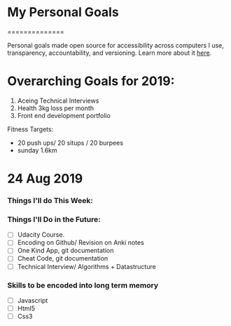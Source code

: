 
# My Personal Goals
==============

Personal goals made open source for accessibility across computers I use, transparency, accountability, and versioning. Learn more about it [here](http://una.im/personal-goals-guide).

# Overarching Goals for 2019:
1) Aceing Technical Interviews
2) Health 3kg loss per month
3) Front end development portfolio 

Fitness Targets:  
- 20 push ups/ 20 situps / 20 burpees  
- sunday 1.6km 

# 24 Aug 2019
### Things I'll do This Week:

### Things I'll Do in the Future:

- [ ] Udacity Course.
- [ ] Encoding on Github/ Revision on Anki notes
- [ ] One Kind App, git documentation
- [ ] Cheat Code, git documentation
- [ ] Technical Interview/ Algorithms + Datastructure

### Skills to be encoded into long term memory
- [ ] Javascript
- [ ] Html5
- [ ] Css3
